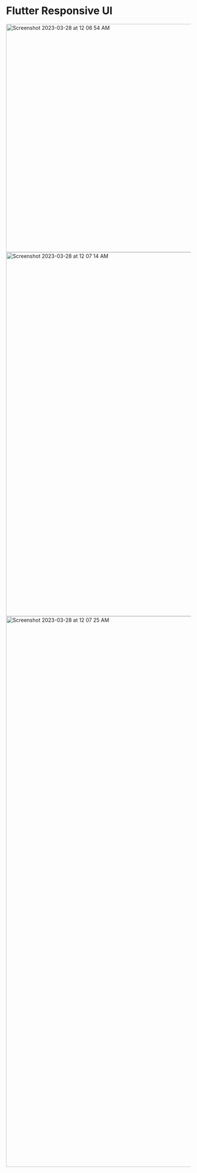 # Flutter Responsive UI


<img width="622" alt="Screenshot 2023-03-28 at 12 06 54 AM" src="https://user-images.githubusercontent.com/119125942/228118439-b36c3d68-e9b4-4959-813a-d0c54127ca75.png">
<img width="992" alt="Screenshot 2023-03-28 at 12 07 14 AM" src="https://user-images.githubusercontent.com/119125942/228118451-db7ebaae-a875-4241-9917-b28faa2f632f.png">
<img width="1501" alt="Screenshot 2023-03-28 at 12 07 25 AM" src="https://user-images.githubusercontent.com/119125942/228118466-343ab18c-190b-4bd5-b203-9ba3f7447094.png">

